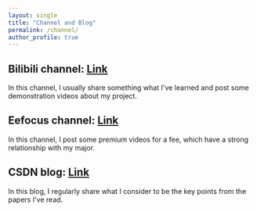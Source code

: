 ```yaml
---
layout: single
title: "Channel and Blog"
permalink: /channel/
author_profile: true
---
```


## Bilibili channel: [Link](https://space.bilibili.com/651870608?spm_id_from=333.1007.0.0)
In this channel, I usually share something what I've learned and post some demonstration videos about my project.

## Eefocus channel: [Link](https://www.eefocus.com/course/1074129.html)
In this channel, I post some premium videos for a fee, which have a strong relationship with my major.

## CSDN blog: [Link](https://blog.csdn.net/m0_52357437?type=blog)
In this blog, I regularly share what I consider to be the key points from the papers I've read.
